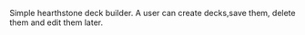 Simple hearthstone deck builder. A user can create decks,save them, delete them and edit them later.
